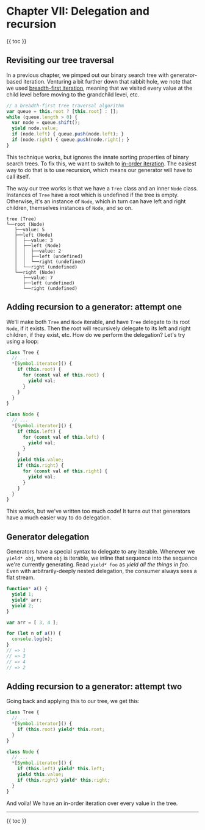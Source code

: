 # Chapter VII: Delegation and recursion

{{ toc }}

## Revisiting our tree traversal

In a previous chapter, we pimped out our binary search tree with generator-based iteration. Venturing a bit further down that rabbit hole, we note that we used [breadth-first iteration](https://en.wikipedia.org/wiki/Breadth-first_search), meaning that we visited every value at the child level before moving to the grandchild level, etc.

```js
// a breadth-first tree traversal algorithm
var queue = this.root ? [this.root] : [];
while (queue.length > 0) {
  var node = queue.shift();
  yield node.value;
  if (node.left) { queue.push(node.left); }
  if (node.right) { queue.push(node.right); }
}
```

This technique works, but ignores the innate sorting properties of binary search trees. To fix this, we want to switch to [in-order iteration](https://en.wikipedia.org/wiki/Tree_traversal#In-order). The easiest way to do that is to use recursion, which means our generator will have to call itself.

The way our tree works is that we have a `Tree` class and an inner `Node` class. Instances of `Tree` have a root which is undefined if the tree is empty. Otherwise, it's an instance of `Node`, which in turn can have left and right children, themselves instances of `Node`, and so on.

```
tree (Tree)
└──root (Node)
   ├──value: 5
   ├──left (Node)
   │  ├──value: 3
   │  ├──left (Node)
   │  │  ├──value: 2
   │  │  ├──left (undefined)
   │  │  └──right (undefined)
   │  └──right (undefined)
   └──right (Node)
      ├──value: 7
      ├──left (undefined)
      └──right (undefined)
```

## Adding recursion to a generator: attempt one

We'll make both `Tree` and `Node` iterable, and have `Tree` delegate to its root `Node`, if it exists. Then the root will recursively delegate to its left and right children, if they exist, etc. How do we perform the delegation? Let's try using a loop:

```js
class Tree {
  // ...
  *[Symbol.iterator]() {
    if (this.root) {
      for (const val of this.root) {
        yield val;
      }
    }
  }
}

class Node {
  // ...
  *[Symbol.iterator]() {
    if (this.left) {
      for (const val of this.left) {
        yield val;
      }
    }
    yield this.value;
    if (this.right) {
      for (const val of this.right) {
        yield val;
      }
    }
  }
}
```

This works, but we've written too much code! It turns out that generators have a much easier way to do delegation.

## Generator delegation

Generators have a special syntax to delegate to any iterable. Whenever we `yield* obj`, where `obj` is iterable, we inline that sequence into the sequence we're currently generating. Read `yield* foo` as *yield all the things in foo*. Even with arbitrarily-deeply nested delegation, the consumer always sees a flat stream.

```js
function* a() {
  yield 1;
  yield* arr;
  yield 2;
}

var arr = [ 3, 4 ];

for (let n of a()) {
  console.log(n);
}
// => 1
// => 3
// => 4
// => 2
```

## Adding recursion to a generator: attempt two

Going back and applying this to our tree, we get this:

```js
class Tree {
  // ...
  *[Symbol.iterator]() {
    if (this.root) yield* this.root;
  }
}

class Node {
  // ...
  *[Symbol.iterator]() {
    if (this.left) yield* this.left;
    yield this.value;
    if (this.right) yield* this.right;
  }
}
```

And voila! We have an in-order iteration over every value in the tree.

----------------

{{ toc }}

